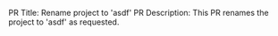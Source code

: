 
PR Title: Rename project to 'asdf'
PR Description: This PR renames the project to 'asdf' as requested.
